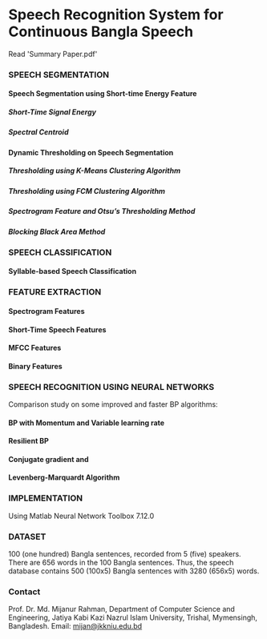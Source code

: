 # Speech Recognition System for Continuous Bangla Speech
Read 'Summary Paper.pdf' 

### SPEECH SEGMENTATION
#### Speech Segmentation using Short-time Energy Feature
##### Short-Time Signal Energy
##### Spectral Centroid
#### Dynamic Thresholding on Speech Segmentation
##### Thresholding using K-Means Clustering Algorithm
##### Thresholding using FCM Clustering Algorithm 
##### Spectrogram Feature and Otsu’s Thresholding Method
##### Blocking Black Area Method

### SPEECH CLASSIFICATION
#### Syllable-based Speech Classification

### FEATURE EXTRACTION
#### Spectrogram Features
#### Short-Time Speech Features
#### MFCC Features
#### Binary Features

### SPEECH RECOGNITION USING NEURAL NETWORKS
Comparison study on some improved and faster BP algorithms:
#### BP with Momentum and Variable learning rate 
#### Resilient BP 
#### Conjugate gradient and 
#### Levenberg-Marquardt Algorithm

### IMPLEMENTATION
Using Matlab Neural Network Toolbox 7.12.0

### DATASET
100 (one hundred) Bangla sentences, recorded from 5 (five) speakers. There are 656 words in the 100 Bangla sentences. Thus, the speech database contains 500 (100x5) Bangla sentences with 3280 (656x5) words. 

### Contact
Prof. Dr. Md. Mijanur Rahman, Department of Computer Science and Engineering, Jatiya Kabi Kazi Nazrul Islam University, Trishal, Mymensingh, Bangladesh. Email: mijan@jkkniu.edu.bd
